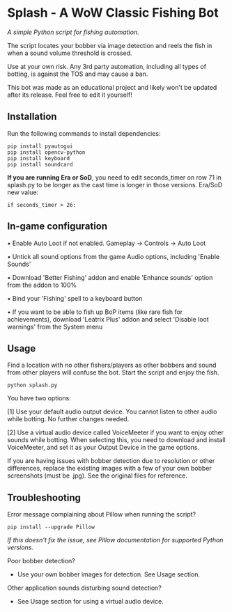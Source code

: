 # Splash - A WoW Classic Fishing Bot

*A simple Python script for fishing automation.*

The script locates your bobber via image detection and reels the fish in when a sound volume threshold is crossed.

Use at your own risk. Any 3rd party automation, including all types of botting, is against the TOS and may cause a ban.

This bot was made as an educational project and likely won't be updated after its release. Feel free to edit it yourself!


## Installation

Run the following commands to install dependencies:

```
pip install pyautogui
pip install opencv-python
pip install keyboard
pip install soundcard
```

**If you are running Era or SoD**, you need to edit seconds_timer on row 71 in splash.py to be longer as the cast time is longer in those versions. 
Era/SoD new value:
```
if seconds_timer > 26:
```

## In-game configuration

• Enable Auto Loot if not enabled. Gameplay -> Controls -> Auto Loot

• Untick all sound options from the game Audio options, including 'Enable Sounds'

• Download 'Better Fishing' addon and enable 'Enhance sounds' option from the addon to 100%

• Bind your 'Fishing' spell to a keyboard button

• If you want to be able to fish up BoP items (like rare fish for achievements), download 'Leatrix Plus' addon and select 'Disable loot warnings' from the System menu


## Usage

Find a location with no other fishers/players as other bobbers and sound from other players will confuse the bot. Start the script and enjoy the fish.
```
python splash.py
```

You have two options: 

[1] Use your default audio output device. You cannot listen to other audio while botting. No further changes needed.

[2] Use a virtual audio device called VoiceMeeter if you want to enjoy other sounds while botting. When selecting this, you need to download and install VoiceMeeter, and set it as your Output Device in the game options.


If you are having issues with bobber detection due to resolution or other differences, replace the existing images with a few of your own bobber screenshots (must be .jpg). See the original files for reference.


## Troubleshooting

Error message complaining about Pillow when running the script?

```
pip install --upgrade Pillow
```
*If this doesn't fix the issue, see Pillow documentation for supported Python versions.*


Poor bobber detection?

* Use your own bobber images for detection. See Usage section.


Other application sounds disturbing sound detection?

* See Usage section for using a virtual audio device.
